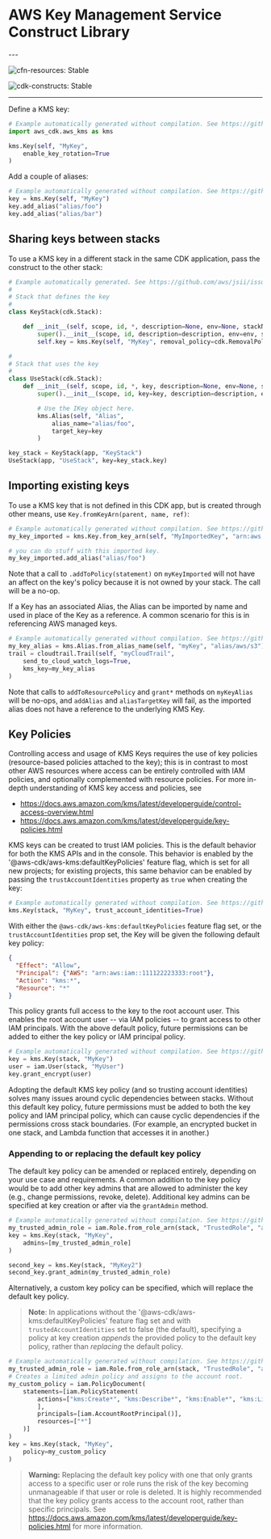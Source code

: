 # AWS Key Management Service Construct Library

<!--BEGIN STABILITY BANNER-->---


![cfn-resources: Stable](https://img.shields.io/badge/cfn--resources-stable-success.svg?style=for-the-badge)

![cdk-constructs: Stable](https://img.shields.io/badge/cdk--constructs-stable-success.svg?style=for-the-badge)

---
<!--END STABILITY BANNER-->

Define a KMS key:

```python
# Example automatically generated without compilation. See https://github.com/aws/jsii/issues/826
import aws_cdk.aws_kms as kms

kms.Key(self, "MyKey",
    enable_key_rotation=True
)
```

Add a couple of aliases:

```python
# Example automatically generated without compilation. See https://github.com/aws/jsii/issues/826
key = kms.Key(self, "MyKey")
key.add_alias("alias/foo")
key.add_alias("alias/bar")
```

## Sharing keys between stacks

To use a KMS key in a different stack in the same CDK application,
pass the construct to the other stack:

```python
# Example automatically generated. See https://github.com/aws/jsii/issues/826
#
# Stack that defines the key
#
class KeyStack(cdk.Stack):

    def __init__(self, scope, id, *, description=None, env=None, stackName=None, tags=None, synthesizer=None, terminationProtection=None, analyticsReporting=None):
        super().__init__(scope, id, description=description, env=env, stackName=stackName, tags=tags, synthesizer=synthesizer, terminationProtection=terminationProtection, analyticsReporting=analyticsReporting)
        self.key = kms.Key(self, "MyKey", removal_policy=cdk.RemovalPolicy.DESTROY)

#
# Stack that uses the key
#
class UseStack(cdk.Stack):
    def __init__(self, scope, id, *, key, description=None, env=None, stackName=None, tags=None, synthesizer=None, terminationProtection=None, analyticsReporting=None):
        super().__init__(scope, id, key=key, description=description, env=env, stackName=stackName, tags=tags, synthesizer=synthesizer, terminationProtection=terminationProtection, analyticsReporting=analyticsReporting)

        # Use the IKey object here.
        kms.Alias(self, "Alias",
            alias_name="alias/foo",
            target_key=key
        )

key_stack = KeyStack(app, "KeyStack")
UseStack(app, "UseStack", key=key_stack.key)
```

## Importing existing keys

To use a KMS key that is not defined in this CDK app, but is created through other means, use
`Key.fromKeyArn(parent, name, ref)`:

```python
# Example automatically generated without compilation. See https://github.com/aws/jsii/issues/826
my_key_imported = kms.Key.from_key_arn(self, "MyImportedKey", "arn:aws:...")

# you can do stuff with this imported key.
my_key_imported.add_alias("alias/foo")
```

Note that a call to `.addToPolicy(statement)` on `myKeyImported` will not have
an affect on the key's policy because it is not owned by your stack. The call
will be a no-op.

If a Key has an associated Alias, the Alias can be imported by name and used in place
of the Key as a reference. A common scenario for this is in referencing AWS managed keys.

```python
# Example automatically generated without compilation. See https://github.com/aws/jsii/issues/826
my_key_alias = kms.Alias.from_alias_name(self, "myKey", "alias/aws/s3")
trail = cloudtrail.Trail(self, "myCloudTrail",
    send_to_cloud_watch_logs=True,
    kms_key=my_key_alias
)
```

Note that calls to `addToResourcePolicy` and `grant*` methods on `myKeyAlias` will be
no-ops, and `addAlias` and `aliasTargetKey` will fail, as the imported alias does not
have a reference to the underlying KMS Key.

## Key Policies

Controlling access and usage of KMS Keys requires the use of key policies (resource-based policies attached to the key);
this is in contrast to most other AWS resources where access can be entirely controlled with IAM policies,
and optionally complemented with resource policies. For more in-depth understanding of KMS key access and policies, see

* https://docs.aws.amazon.com/kms/latest/developerguide/control-access-overview.html
* https://docs.aws.amazon.com/kms/latest/developerguide/key-policies.html

KMS keys can be created to trust IAM policies. This is the default behavior for both the KMS APIs and in
the console. This behavior is enabled by the '@aws-cdk/aws-kms:defaultKeyPolicies' feature flag,
which is set for all new projects; for existing projects, this same behavior can be enabled by
passing the `trustAccountIdentities` property as `true` when creating the key:

```python
# Example automatically generated without compilation. See https://github.com/aws/jsii/issues/826
kms.Key(stack, "MyKey", trust_account_identities=True)
```

With either the `@aws-cdk/aws-kms:defaultKeyPolicies` feature flag set,
or the `trustAccountIdentities` prop set, the Key will be given the following default key policy:

```json
{
  "Effect": "Allow",
  "Principal": {"AWS": "arn:aws:iam::111122223333:root"},
  "Action": "kms:*",
  "Resource": "*"
}
```

This policy grants full access to the key to the root account user.
This enables the root account user -- via IAM policies -- to grant access to other IAM principals.
With the above default policy, future permissions can be added to either the key policy or IAM principal policy.

```python
# Example automatically generated without compilation. See https://github.com/aws/jsii/issues/826
key = kms.Key(stack, "MyKey")
user = iam.User(stack, "MyUser")
key.grant_encrypt(user)
```

Adopting the default KMS key policy (and so trusting account identities)
solves many issues around cyclic dependencies between stacks.
Without this default key policy, future permissions must be added to both the key policy and IAM principal policy,
which can cause cyclic dependencies if the permissions cross stack boundaries.
(For example, an encrypted bucket in one stack, and Lambda function that accesses it in another.)

### Appending to or replacing the default key policy

The default key policy can be amended or replaced entirely, depending on your use case and requirements.
A common addition to the key policy would be to add other key admins that are allowed to administer the key
(e.g., change permissions, revoke, delete). Additional key admins can be specified at key creation or after
via the `grantAdmin` method.

```python
# Example automatically generated without compilation. See https://github.com/aws/jsii/issues/826
my_trusted_admin_role = iam.Role.from_role_arn(stack, "TrustedRole", "arn:aws:iam:....")
key = kms.Key(stack, "MyKey",
    admins=[my_trusted_admin_role]
)

second_key = kms.Key(stack, "MyKey2")
second_key.grant_admin(my_trusted_admin_role)
```

Alternatively, a custom key policy can be specified, which will replace the default key policy.

> **Note**: In applications without the '@aws-cdk/aws-kms:defaultKeyPolicies' feature flag set
> and with `trustedAccountIdentities` set to false (the default), specifying a policy at key creation *appends* the
> provided policy to the default key policy, rather than *replacing* the default policy.

```python
# Example automatically generated without compilation. See https://github.com/aws/jsii/issues/826
my_trusted_admin_role = iam.Role.from_role_arn(stack, "TrustedRole", "arn:aws:iam:....")
# Creates a limited admin policy and assigns to the account root.
my_custom_policy = iam.PolicyDocument(
    statements=[iam.PolicyStatement(
        actions=["kms:Create*", "kms:Describe*", "kms:Enable*", "kms:List*", "kms:Put*"
        ],
        principals=[iam.AccountRootPrincipal()],
        resources=["*"]
    )]
)
key = kms.Key(stack, "MyKey",
    policy=my_custom_policy
)
```

> **Warning:** Replacing the default key policy with one that only grants access to a specific user or role
> runs the risk of the key becoming unmanageable if that user or role is deleted.
> It is highly recommended that the key policy grants access to the account root, rather than specific principals.
> See https://docs.aws.amazon.com/kms/latest/developerguide/key-policies.html for more information.
